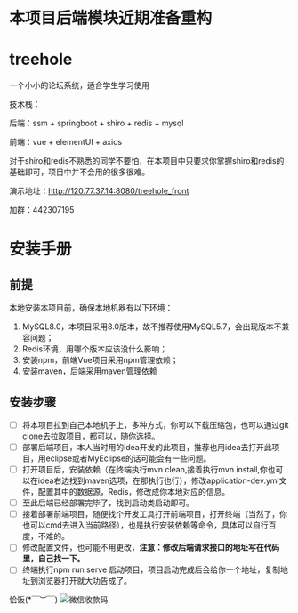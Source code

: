 # 本项目后端模块近期准备重构
# treehole
一个小小的论坛系统，适合学生学习使用

技术栈：

  后端：ssm + springboot + shiro + redis + mysql
  
  前端：vue + elementUI + axios
  
对于shiro和redis不熟悉的同学不要怕，在本项目中只要求你掌握shiro和redis的基础即可，项目中并不会用的很多很难。

演示地址：http://120.77.37.14:8080/treehole_front

加群：442307195

# 安装手册

## 前提

本地安装本项目前，确保本地机器有以下环境：

1. MySQL8.0，本项目采用8.0版本，故不推荐使用MySQL5.7，会出现版本不兼容问题；
2. Redis环境，用哪个版本应该没什么影响；
3. 安装npm，前端Vue项目采用npm管理依赖；
4. 安装maven，后端采用maven管理依赖

## 安装步骤

- [ ] 将本项目拉到自己本地机子上，多种方式，你可以下载压缩包，也可以通过git clone去拉取项目，都可以，随你选择。
- [ ] 部署后端项目，本人当时用的idea开发的此项目，推荐也用idea去打开此项目，用eclipse或者MyEclipse的话可能会有一些问题。
- [ ] 打开项目后，安装依赖（在终端执行mvn clean,接着执行mvn  install,你也可以在idea右边找到maven选项，在那执行也行），修改application-dev.yml文件，配置其中的数据源，Redis，修改成你本地对应的信息。
- [ ] 至此后端已经部署完毕了，找到启动类启动即可。
- [ ] 接着部署前端项目，随便找个开发工具打开前端项目，打开终端（当然了，你也可以cmd去进入当前路径），也是执行安装依赖等命令，具体可以自行百度，不难的。
- [ ] 修改配置文件，也可能不用更改，**注意：修改后端请求接口的地址写在代码里，自己找一下。**
- [ ] 终端执行npm run serve 启动项目，项目启动完成后会给你一个地址，复制地址到浏览器打开就大功告成了。

恰饭(*￣︶￣)
![微信收款码](https://user-images.githubusercontent.com/49663012/132863403-0e0d6bb3-746c-4437-9a0a-1b59c70286e0.jpg)


